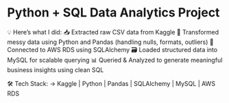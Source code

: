 # Python + SQL Data Analytics Project
💡 Here’s what I did: 📥 Extracted raw CSV data from Kaggle
🧹 Transformed messy data using Python and Pandas (handling nulls, formats, outliers)
🔌 Connected to AWS RDS using SQLAlchemy
🗃 Loaded structured data into MySQL for scalable querying
📊 Queried & Analyzed to generate meaningful business insights using clean SQL

🛠 Tech Stack:
→ Kaggle | Python | Pandas | SQLAlchemy | MySQL | AWS RDS
